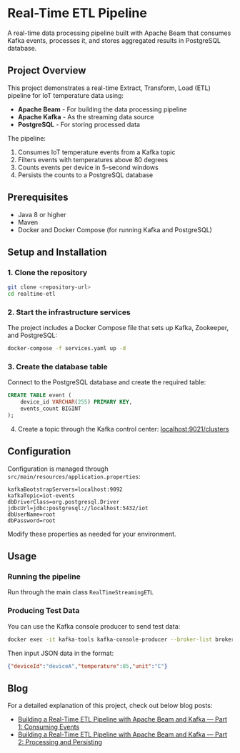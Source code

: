 # Real-Time ETL Pipeline

A real-time data processing pipeline built with Apache Beam that consumes Kafka events, processes it, and stores aggregated results in PostgreSQL database.

## Project Overview

This project demonstrates a real-time Extract, Transform, Load (ETL) pipeline for IoT temperature data using:

- **Apache Beam** - For building the data processing pipeline
- **Apache Kafka** - As the streaming data source
- **PostgreSQL** - For storing processed data

The pipeline:
1. Consumes IoT temperature events from a Kafka topic
2. Filters events with temperatures above 80 degrees
3. Counts events per device in 5-second windows
4. Persists the counts to a PostgreSQL database

## Prerequisites

- Java 8 or higher
- Maven
- Docker and Docker Compose (for running Kafka and PostgreSQL)

## Setup and Installation

### 1. Clone the repository

```bash
git clone <repository-url>
cd realtime-etl
```

### 2. Start the infrastructure services

The project includes a Docker Compose file that sets up Kafka, Zookeeper, and PostgreSQL:

```bash
docker-compose -f services.yaml up -d
```

### 3. Create the database table

Connect to the PostgreSQL database and create the required table:

```sql
CREATE TABLE event (
    device_id VARCHAR(255) PRIMARY KEY,
    events_count BIGINT
);
```

4. Create a topic through the Kafka control center: [localhost:9021/clusters](http://localhost:9021/clusters)


## Configuration

Configuration is managed through `src/main/resources/application.properties`:

```properties
kafkaBootstrapServers=localhost:9092
kafkaTopic=iot-events
dbDriverClass=org.postgresql.Driver
jdbcUrl=jdbc:postgresql://localhost:5432/iot
dbUserName=root
dbPassword=root
```

Modify these properties as needed for your environment.

## Usage

### Running the pipeline

Run through the main class `RealTimeStreamingETL`

### Producing Test Data

You can use the Kafka console producer to send test data:

```bash
docker exec -it kafka-tools kafka-console-producer --broker-list broker:29092 --topic iot-events
```

Then input JSON data in the format:

```json
{"deviceId":"deviceA","temperature":85,"unit":"C"}
```

## Blog

For a detailed explanation of this project, check out below blog posts: 
- [Building a Real-Time ETL Pipeline with Apache Beam and Kafka — Part 1: Consuming Events](https://medium.com/@banulakumarage/building-a-real-time-etl-pipeline-with-apache-beam-and-kafka-part-1-consuming-events-74627f5465b4)
- [Building a Real-Time ETL Pipeline with Apache Beam and Kafka — Part 2: Processing and Persisting
  ](https://medium.com/@banulakumarage/building-a-real-time-etl-pipeline-with-apache-beam-and-kafka-part-2-processing-and-persisting-fa41d03756e3)
